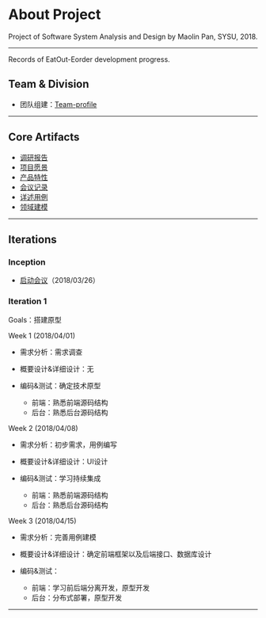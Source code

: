 
# About Project

Project of Software System Analysis and Design by Maolin Pan, SYSU, 2018.

---------- 
Records of EatOut-Eorder development progress.

## Team & Division

   - 团队组建：[Team-profile](https://github.com/sysu-badass/Dashboard/blob/master/Documents/Team-profile.md)


----------

## Core Artifacts

- [调研报告](https://github.com/sysu-badass/Dashboard/blob/master/Documents/Investigation-report.md)
- [项目愿景](https://github.com/sysu-badass/Dashboard/blob/master/Documents/Vision.pdf)
- [产品特性](https://github.com/sysu-badass/Dashboard/blob/master/Documents/backlog.md)
- [会议记录](https://github.com/sysu-badass/Dashboard/blob/master/Documents/meeting-record.md)
- [详述用例](https://github.com/sysu-badass/Dashboard/blob/master/Documents/Requirement-specification/Full-UC.pdf)
- [领域建模](https://github.com/sysu-badass/Dashboard/raw/master/Documents/Requirement-specification/Domain-Model.png)

----------

## Iterations

### Inception
- [启动会议](https://github.com/sysu-badass/Dashboard/blob/master/Documents/meeting-record.md)（2018/03/26）

### Iteration 1
Goals：搭建原型

Week 1 (2018/04/01)

 - 需求分析：需求调查
 
 - 概要设计&详细设计：无
  
 - 编码&测试：确定技术原型
    - 前端：熟悉前端源码结构
    - 后台：熟悉后台源码结构
    
     
Week 2 (2018/04/08)

 - 需求分析：初步需求，用例编写
 
 - 概要设计&详细设计：UI设计
  
 - 编码&测试：学习持续集成
    - 前端：熟悉前端源码结构
    - 后台：熟悉后台源码结构
    
  
Week 3 (2018/04/15)

 - 需求分析：完善用例建模
  
 - 概要设计&详细设计：确定前端框架以及后端接口、数据库设计
  
 - 编码&测试：
   - 前端：学习前后端分离开发，原型开发
   - 后台：分布式部署，原型开发
    
----------

